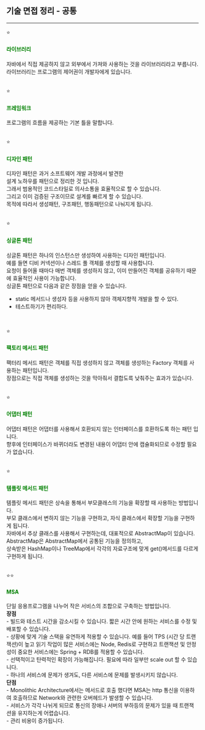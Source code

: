 ## **기술 면접 정리 - 공통**
---

⭐
#### <span style="color: green">**라이브러리**</span>
자바에서 직접 제공하지 않고 외부에서 가져와 사용하는 것을 라이브러리라고 부릅니다.  
라이브러리는 프로그램의 제어권이 개발자에게 있습니다.  
</br>

⭐
#### <span style="color: green">**프레임워크**</span>
프로그램의 흐름을 제공하는 기본 틀을 말합니다.  
</br>

⭐
#### <span style="color: green;">**디자인 패턴**</span>
디자인 패턴은 과거 소프트웨어 개발 과정에서 발견한  
설계 노하우를 패턴으로 정리한 것 입니다.  
그래서 범용적인 코드스타일로 의사소통을 효율적으로 할 수 있습니다.  
그리고 이미 검증된 구조이므로 설계를 빠르게 할 수 있습니다.  
목적에 따라서 생성패턴, 구조패턴, 행동패턴으로 나눠지게 됩니다.  
</br>

⭐
#### <span style="color: green">**싱글톤 패턴**</span>
싱글톤 패턴은 하나의 인스턴스만 생성하여 사용하는 디자인 패턴입니다.    
예를 들면 디비 커넥션이나 스레드 풀 객체를 생성할 때 사용합니다.  
요청이 들어올 때마다 매번 객체를 생성하지 않고, 이미 만들어진 객체를 공유하기 때문에 효율적인 사용이 가능합니다.  
싱글톤 패턴으로 다음과 같은 장점을 얻을 수 있습니다.  
* static 메서드나 생성자 등을 사용하지 않아 객체지향적 개발을 할 수 있다.
* 테스트하기가 편리하다.
<br/>

⭐
#### <span style="color: green">**팩토리 메서드 패턴**</span>
팩터리 메서드 패턴은 객체를 직접 생성하지 않고 객체를 생성하는 Factory 객체를 사용하는 패턴입니다.  
장점으로는 직접 객체를 생성하는 것을 막아줘서 결합도륵 낮춰주는 효과가 있습니다.  
<br/>

⭐
#### <span style="color: green">**어댑터 패턴**</span>
어댑터 패턴은 어댑터를 사용해서 호환되지 않는 인터페이스를 호환하도록 하는 패턴 입니다.  
향후에 인터페이스가 바뀌더라도 변경된 내용이 어댑터 안에 캡슐화되므로 수정할 필요가 없습니다.  
<br/>

⭐
#### <span style="color: green">**템플릿 메서드 패턴**</span>
템플릿 메서드 패턴은 상속을 통해서 부모클래스의 기능을 확장할 때 사용하는 방법입니다.   
부모 클래스에서 변하지 않는 기능을 구현하고, 자식 클래스에서 확장할 기능을 구현하게 됩니다.  
자바에서 추상 클래스를 사용해서 구현하는데, 대표적으로 AbstractMap이 있습니다.   
AbstractMap은 AbstractMap에서 공통된 기능을 정의하고,  
상속받은 HashMap이나 TreeMap에서 각각의 자료구조에 맞게 get()메서드를 다르게 구현하게 됩니다.  
<br/>

⭐⭐
#### <span style="color: green">**MSA**</span>
단일 응용프로그램을 나누어 작은 서비스의 조합으로 구축하는 방법입니다.  
<span>**장점**</span>  
-&nbsp;빌드와 테스트 시간을 감소시킬 수 있습니다. 짧은 시간 안에 원하는 서비스를 수정 및 배포할 수 있습니다.  
-&nbsp;상황에 맞게 기술 스택을 유연하게 적용할 수 있습니다. 예를 들어 TPS (시간 당 트랜잭션)이 높고 읽기 작업이 많은 서비스에는 Node, Redis로 구현하고 트랜잭션 및 안정성이 중요한 서비스에는 Spring + RDB를 적용할 수 있습니다.  
-&nbsp;선택적이고 탄력적인 확장이 가능해집니다. 필요에 따라 일부만 scale out 할 수 있습니다.  
-&nbsp;하나의 서비스에 문제가 생겨도, 다른 서비스에 문제를 발생시키지 않습니다.
</br>
<span>**단점**</span>  
-&nbsp;Monolithic Architecture에서는 메서드로 호출 했다면 MSA는 http 통신을 이용하여 호출하므로 Network와 관련한 오버헤드가 발생할 수 있습니다.  
-&nbsp;서비스가 각각 나뉘게 되므로 통신의 장애나 서버의 부하등의 문제가 있을 때 트랜잭션을 유지하는게 어렵습니다.  
-&nbsp;관리 비용이 증가됩니다.  
</br>
</br>
</br>
</br>

